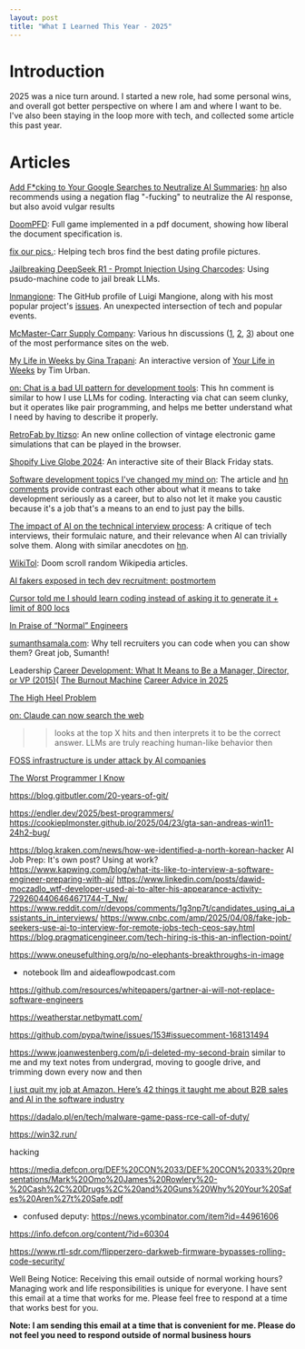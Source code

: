 ```yaml
---
layout: post
title: "What I Learned This Year - 2025"
---
```


# Introduction

2025 was a nice turn around. I started a new role, had some personal wins, and overall got better perspective on where I am and where I want to be. I've also been staying in the loop more with tech, and collected some article this past year.

# Articles

[Add F*cking to Your Google Searches to Neutralize AI Summaries](https://gizmodo.com/add-fcking-to-your-google-searches-to-neutralize-ai-summaries-2000557710): [hn](https://news.ycombinator.com/item?id=42892191) also recommends using a negation flag "-fucking" to neutralize the AI response, but also avoid vulgar results

[DoomPFD](https://doompdf.pages.dev/doom.pdf): Full game implemented in a pdf document, showing how liberal the document specification is.

[fix our pics.](https://www.fixourpics.com/): Helping tech bros find the best dating profile pictures.

[Jailbreaking DeepSeek R1 - Prompt Injection Using Charcodes](https://substack.com/home/post/p-156004330): Using psudo-machine code to jail break LLMs.

[lnmangione](https://github.com/lnmangione): The GitHub profile of Luigi Mangione, along with his most popular project's [issues](https://github.com/lnmangione/Halite-III/issues). An unexpected intersection of tech and popular events.

[McMaster-Carr Supply Company](https://www.mcmaster.com/): Various hn discussions ([1](https://news.ycombinator.com/item?id=24803857), [2](https://news.ycombinator.com/item?id=34306793), [3](https://news.ycombinator.com/item?id=41883419)) about one of the most performance sites on the web.

[My Life in Weeks by Gina Trapani](https://weeks.ginatrapani.org/): An interactive version of [Your Life in Weeks](https://waitbutwhy.com/2014/05/life-weeks.html) by Tim Urban.

[on: Chat is a bad UI pattern for development tools](https://news.ycombinator.com/item?id=42936346): This hn comment is similar to how I use LLMs for coding. Interacting via chat can seem clunky, but it operates like pair programming, and helps me better understand what I need by having to describe it properly.

[RetroFab by Itizso](https://itizso.itch.io/retrofab): An new online collection of vintage electronic game simulations that can be played in the browser.

[Shopify Live Globe 2024](https://bfcm.shopify.com/): An interactive site of their Black Friday stats.

[Software development topics I've changed my mind on](https://chriskiehl.com/article/thoughts-after-10-years): The article and [hn comments](https://news.ycombinator.com/item?id=42946281) provide contrast each other about what it means to take development seriously as a career, but to also not let it make you caustic because it's a job that's a means to an end to just pay the bills.

[The impact of AI on the technical interview process](https://coderev.app/blog/the-impact-of-ai-on-the-technical-interview-process): A critique of tech interviews, their formulaic nature, and their relevance when AI can trivially solve them. Along with similar anecdotes on [hn](https://news.ycombinator.com/item?id=42977039).

[WikiTol](https://wikitok.vercel.app/): Doom scroll random Wikipedia articles.

[AI fakers exposed in tech dev recruitment: postmortem](https://newsletter.pragmaticengineer.com/p/ai-fakers)

[Cursor told me I should learn coding instead of asking it to generate it + limit of 800 locs](https://forum.cursor.com/t/cursor-told-me-i-should-learn-coding-instead-of-asking-it-to-generate-it-limit-of-800-locs/61132)

[In Praise of “Normal” Engineers](https://spectrum.ieee.org/10x-engineer)

[sumanthsamala.com](https://sumanthsamala.com/): Why tell recruiters you can code when you can show them? Great job, Sumanth!

Leadership
[Career Development: What It Means to Be a Manager, Director, or VP (2015)](https://news.ycombinator.com/item?id=43434093)(
[The Burnout Machine](https://news.ycombinator.com/item?id=43427002)
[Career Advice in 2025](https://news.ycombinator.com/item?id=43375923)

[The High Heel Problem](https://simonschreibt.de/gat/the-high-heel-problem/)

[on: Claude can now search the web](https://news.ycombinator.com/item?id=43426861)
> >looks at the top X hits and then interprets it to be the correct answer.
> LLMs are truly reaching human-like behavior then

[FOSS infrastructure is under attack by AI companies](https://news.ycombinator.com/item?id=43422413)

[The Worst Programmer I Know](https://dannorth.net/the-worst-programmer/)

https://blog.gitbutler.com/20-years-of-git/

https://endler.dev/2025/best-programmers/
https://cookieplmonster.github.io/2025/04/23/gta-san-andreas-win11-24h2-bug/

https://blog.kraken.com/news/how-we-identified-a-north-korean-hacker
AI Job Prep: It's own post? Using at work?
https://www.kapwing.com/blog/what-its-like-to-interview-a-software-engineer-preparing-with-ai/
https://www.linkedin.com/posts/dawid-moczadlo_wtf-developer-used-ai-to-alter-his-appearance-activity-7292604406464671744-T_Nw/
https://www.reddit.com/r/devops/comments/1g3np7t/candidates_using_ai_assistants_in_interviews/
https://www.cnbc.com/amp/2025/04/08/fake-job-seekers-use-ai-to-interview-for-remote-jobs-tech-ceos-say.html
https://blog.pragmaticengineer.com/tech-hiring-is-this-an-inflection-point/

https://www.oneusefulthing.org/p/no-elephants-breakthroughs-in-image

- notebook llm and aideaflowpodcast.com

https://github.com/resources/whitepapers/gartner-ai-will-not-replace-software-engineers

https://weatherstar.netbymatt.com/

https://github.com/pypa/twine/issues/153#issuecomment-168131494

https://www.joanwestenberg.com/p/i-deleted-my-second-brain
similar to me and my text notes from undergrad, moving to google drive, and trimming down every now and then

[I just quit my job at Amazon. Here’s 42 things it taught me about B2B sales and AI in the software industry](https://www.linkedin.com/posts/daytonmux_i-just-quit-my-job-at-amazon-heres-42-things-activity-7335449746515312642-4sjZ)

https://dadalo.pl/en/tech/malware-game-pass-rce-call-of-duty/

https://win32.run/

hacking

https://media.defcon.org/DEF%20CON%2033/DEF%20CON%2033%20presentations/Mark%20Omo%20James%20Rowlery%20-%20Cash%2C%20Drugs%2C%20and%20Guns%20Why%20Your%20Safes%20Aren%27t%20Safe.pdf

- confused deputy: https://news.ycombinator.com/item?id=44961606

https://info.defcon.org/content/?id=60304

https://www.rtl-sdr.com/flipperzero-darkweb-firmware-bypasses-rolling-code-security/

Well Being Notice: Receiving this email outside of normal working hours? Managing work and life responsibilities is unique for everyone. I have sent this email at a time that works for me. Please feel free to respond at a time that works best for you. 

**Note: I am sending this email at a time that is convenient for me. Please do not feel you need to respond outside of normal business hours**

